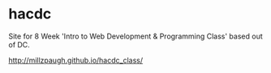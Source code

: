 # hacdc
Site for 8 Week 'Intro to Web Development & Programming Class' based out of DC. 

http://millzpaugh.github.io/hacdc_class/
